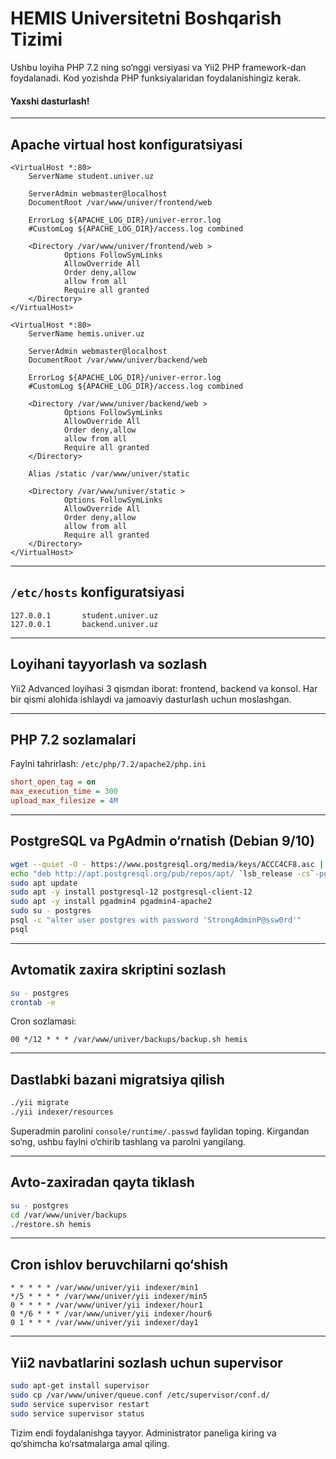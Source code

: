 
# HEMIS Universitetni Boshqarish Tizimi

Ushbu loyiha PHP 7.2 ning so‘nggi versiyasi va Yii2 PHP framework-dan foydalanadi. Kod yozishda PHP funksiyalaridan foydalanishingiz kerak.

#### Yaxshi dasturlash!

---

## Apache virtual host konfiguratsiyasi

```apacheconf
<VirtualHost *:80>
    ServerName student.univer.uz

    ServerAdmin webmaster@localhost
    DocumentRoot /var/www/univer/frontend/web

    ErrorLog ${APACHE_LOG_DIR}/univer-error.log
    #CustomLog ${APACHE_LOG_DIR}/access.log combined

    <Directory /var/www/univer/frontend/web >
            Options FollowSymLinks
            AllowOverride All
            Order deny,allow
            allow from all
            Require all granted
    </Directory>
</VirtualHost>

<VirtualHost *:80>
    ServerName hemis.univer.uz

    ServerAdmin webmaster@localhost
    DocumentRoot /var/www/univer/backend/web

    ErrorLog ${APACHE_LOG_DIR}/univer-error.log
    #CustomLog ${APACHE_LOG_DIR}/access.log combined

    <Directory /var/www/univer/backend/web >
            Options FollowSymLinks
            AllowOverride All
            Order deny,allow
            allow from all
            Require all granted
    </Directory>
    
    Alias /static /var/www/univer/static
    
    <Directory /var/www/univer/static >
            Options FollowSymLinks
            AllowOverride All
            Order deny,allow
            allow from all
            Require all granted
    </Directory>
</VirtualHost>
```

---

## `/etc/hosts` konfiguratsiyasi

```text
127.0.0.1       student.univer.uz
127.0.0.1       backend.univer.uz
```

---

## Loyihani tayyorlash va sozlash

Yii2 Advanced loyihasi 3 qismdan iborat: frontend, backend va konsol. Har bir qismi alohida ishlaydi va jamoaviy dasturlash uchun moslashgan.

---

## PHP 7.2 sozlamalari

Faylni tahrirlash: `/etc/php/7.2/apache2/php.ini`

```ini
short_open_tag = on
max_execution_time = 300
upload_max_filesize = 4M
```

---

## PostgreSQL va PgAdmin o‘rnatish (Debian 9/10)

```bash
wget --quiet -O - https://www.postgresql.org/media/keys/ACCC4CF8.asc | sudo apt-key add -
echo "deb http://apt.postgresql.org/pub/repos/apt/ `lsb_release -cs`-pgdg main" | sudo tee /etc/apt/sources.list.d/pgdg.list
sudo apt update
sudo apt -y install postgresql-12 postgresql-client-12
sudo apt -y install pgadmin4 pgadmin4-apache2
sudo su - postgres
psql -c "alter user postgres with password 'StrongAdminP@ssw0rd'"
psql
```

---

## Avtomatik zaxira skriptini sozlash

```bash
su - postgres
crontab -e
```

Cron sozlamasi:
```cron
00 */12 * * * /var/www/univer/backups/backup.sh hemis
```

---

## Dastlabki bazani migratsiya qilish

```bash
./yii migrate
./yii indexer/resources
```

Superadmin parolini `console/runtime/.passwd` faylidan toping. Kirgandan so‘ng, ushbu faylni o‘chirib tashlang va parolni yangilang.

---

## Avto-zaxiradan qayta tiklash

```bash
su - postgres
cd /var/www/univer/backups
./restore.sh hemis
```

---

## Cron ishlov beruvchilarni qo‘shish

```cron
* * * * * /var/www/univer/yii indexer/min1
*/5 * * * * /var/www/univer/yii indexer/min5
0 * * * * /var/www/univer/yii indexer/hour1
0 */6 * * * /var/www/univer/yii indexer/hour6
0 1 * * * /var/www/univer/yii indexer/day1
```

---

## Yii2 navbatlarini sozlash uchun supervisor

```bash
sudo apt-get install supervisor
sudo cp /var/www/univer/queue.conf /etc/supervisor/conf.d/
sudo service supervisor restart
sudo service supervisor status
```

Tizim endi foydalanishga tayyor. Administrator paneliga kiring va qo‘shimcha ko‘rsatmalarga amal qiling.
